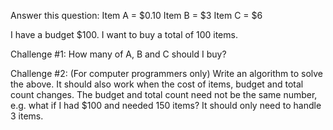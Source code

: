 Answer this question:
Item A = $0.10
Item B = $3
Item C = $6

I have a budget $100. I want to buy a total of 100 items.

Challenge #1: How many of A, B and C should I buy?

Challenge #2: (For computer programmers only) Write an algorithm to solve the above. It should also work when the cost of items, budget and total count changes. The budget and total count need not be the same number, e.g. what if I had $100 and needed 150 items? It should only need to handle 3 items.